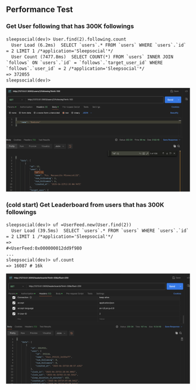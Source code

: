 ## Performance Test

### Get User following that has 300K followings
```
sleepsocial(dev)> User.find(2).following.count
  User Load (6.2ms)  SELECT `users`.* FROM `users` WHERE `users`.`id` = 2 LIMIT 1 /*application='Sleepsocial'*/
  User Count (7477.8ms)  SELECT COUNT(*) FROM `users` INNER JOIN `follows` ON `users`.`id` = `follows`.`target_user_id` WHERE `follows`.`user_id` = 2 /*application='Sleepsocial'*/
=> 372055
sleepsocial(dev)>
```

![following](evidences/following.png)

### (cold start) Get Leaderboard from users that has 300K followings
```
sleepsocial(dev)> uf =UserFeed.new(User.find(2))
  User Load (39.5ms)  SELECT `users`.* FROM `users` WHERE `users`.`id` = 2 LIMIT 1 /*application='Sleepsocial'*/
=>
#<UserFeed:0x000000012dd9f980
...
sleepsocial(dev)> uf.count
=> 16087 # 16k
```

![leaderboard](evidences/leaderboard.png)